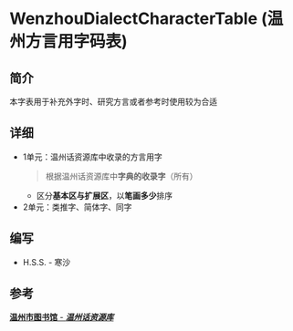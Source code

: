 # WenzhouDialectCharacterTable (温州方言用字码表)

## 简介

本字表用于补充外字时、研究方言或者参考时使用较为合适

## 详细

- 1单元：温州话资源库中收录的方言用字
  > 根据温州话资源库中**字典的收录字**（所有）
  - 区分**基本区与扩展区**，以**笔画多少**排序
- 2单元：类推字、简体字、同字
  
## 编写

- H.S.S. - 寒沙

## 参考
[**温州市图书馆** - ***温州话资源库***](http://wzhcd.db.wzlib.cn/)
